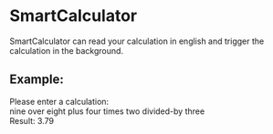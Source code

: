 # SmartCalculator

SmartCalculator can read your calculation in english and trigger the calculation in the background.


## Example: <br />

Please enter a calculation:<br />
nine over eight plus four times two divided-by three <br />
Result: 3.79 <br />



